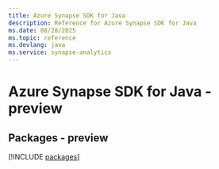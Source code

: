 ```yaml
---
title: Azure Synapse SDK for Java
description: Reference for Azure Synapse SDK for Java
ms.date: 08/28/2025
ms.topic: reference
ms.devlang: java
ms.service: synapse-analytics
---
```

# Azure Synapse SDK for Java - preview
## Packages - preview
[!INCLUDE [packages](synapse-index.md)]